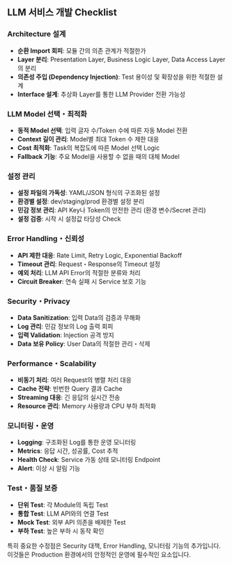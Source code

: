 ## LLM 서비스 개발 Checklist

### Architecture 설계

- **순환 Import 회피**: 모듈 간의 의존 관계가 적절한가
- **Layer 분리**: Presentation Layer, Business Logic Layer, Data Access Layer의 분리
- **의존성 주입 (Dependency Injection)**: Test 용이성 및 확장성을 위한 적절한 설계
- **Interface 설계**: 추상화 Layer를 통한 LLM Provider 전환 가능성

### LLM Model 선택・최적화

- **동적 Model 선택**: 입력 글자 수/Token 수에 따른 자동 Model 전환
- **Context 길이 관리**: Model별 최대 Token 수 제한 대응
- **Cost 최적화**: Task의 복잡도에 따른 Model 선택 Logic
- **Fallback 기능**: 주요 Model을 사용할 수 없을 때의 대체 Model

### 설정 관리

- **설정 파일의 가독성**: YAML/JSON 형식의 구조화된 설정
- **환경별 설정**: dev/staging/prod 환경별 설정 분리
- **민감 정보 관리**: API Key나 Token의 안전한 관리 (환경 변수/Secret 관리)
- **설정 검증**: 시작 시 설정값 타당성 Check

### Error Handling・신뢰성

- **API 제한 대응**: Rate Limit, Retry Logic, Exponential Backoff
- **Timeout 관리**: Request・Response의 Timeout 설정
- **예외 처리**: LLM API Error의 적절한 분류와 처리
- **Circuit Breaker**: 연속 실패 시 Service 보호 기능

### Security・Privacy

- **Data Sanitization**: 입력 Data의 검증과 무해화
- **Log 관리**: 민감 정보의 Log 출력 회피
- **입력 Validation**: Injection 공격 방지
- **Data 보유 Policy**: User Data의 적절한 관리・삭제

### Performance・Scalability

- **비동기 처리**: 여러 Request의 병렬 처리 대응
- **Cache 전략**: 빈번한 Query 결과 Cache
- **Streaming 대응**: 긴 응답의 실시간 전송
- **Resource 관리**: Memory 사용량과 CPU 부하 최적화

### 모니터링・운영

- **Logging**: 구조화된 Log를 통한 운영 모니터링
- **Metrics**: 응답 시간, 성공률, Cost 추적
- **Health Check**: Service 가동 상태 모니터링 Endpoint
- **Alert**: 이상 시 알림 기능

### Test・품질 보증

- **단위 Test**: 각 Module의 독립 Test
- **통합 Test**: LLM API와의 연결 Test
- **Mock Test**: 외부 API 의존을 배제한 Test
- **부하 Test**: 높은 부하 시 동작 확인

특히 중요한 수정점은 Security 대책, Error Handling, 모니터링 기능의 추가입니다. 
이것들은 Production 환경에서의 안정적인 운영에 필수적인 요소입니다.
